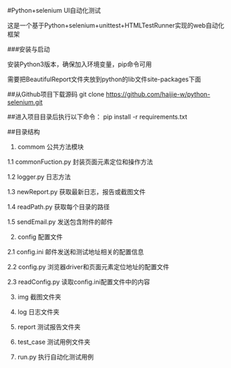 #Python+selenium UI自动化测试

这是一个基于Python+selenium+unittest+HTMLTestRunner实现的web自动化框架


###安装与启动

安装Python3版本，确保加入环境变量，pip命令可用

需要把BeautifulReport文件夹放到python的lib文件site-packages下面

##从Github项目下载源码
git clone https://github.com/haijie-w/python-selenium.git

##进入项目目录后执行以下命令：
pip install -r requirements.txt

##目录结构
1. commom 公共方法模块

1.1 commonFuction.py 封装页面元素定位和操作方法

1.2 logger.py 日志方法

1.3 newReport.py 获取最新日志，报告或截图文件

1.4 readPath.py 获取每个目录的路径

1.5 sendEmail.py 发送包含附件的邮件

2. config 配置文件

2.1 config.ini 邮件发送和测试地址相关的配置信息

2.2 config.py 浏览器driver和页面元素定位地址的配置文件

2.3 readConfig.py 读取config.ini配置文件中的内容

3. img 截图文件夹

4. log 日志文件夹

5. report 测试报告文件夹

6. test_case 测试用例文件夹

7. run.py 执行自动化测试用例
